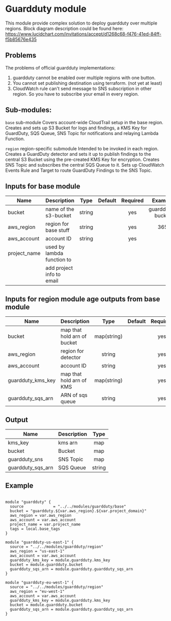 # Guardduty module
This module provide complex solution to deploy guardduty over multiple regions.
Block diagram description could be found here:
https://www.lucidchart.com/invitations/accept/d1268c68-f476-41ed-84ff-f5b85676e435

## Problems
The problems of official guardduty implementations:
1. guardduty cannot be enabled over multiple regions with one button.
2. You cannot set publishing destination using terraform. (not yet at least)
3. CloudWatch rule can't send message to SNS subscription in other region. So you have to subscribe your email in every region.

## Sub-modules:

``base`` sub-module
  Covers account-wide CloudTrail setup in the base region. Creates and sets up S3 Bucket for logs
  and findings, a KMS Key for GuardDuty, SQS Queue, SNS Topic for notifications and relaying
  Lambda Function.

``region`` region-specific submodule
  Intended to be invoked in each region. Creates a GuardDuty detector and sets it up to publish
  findings to the central S3 Bucket using the pre-created KMS Key for encryption. Creates SNS
  Topic and subscribes the central SQS Queue to it. Sets up CloudWatch Events Rule and Target to
  route GuardDuty Findings to the SNS Topic.    

## Inputs for base module
|       Name         |      Description           |  Type      | Default | Required |      Example      |
|--------------------|----------------------------|:----------:|:-------:|:--------:|:-----------------:|
| bucket             | name of the s3-bucket      | string     |         | yes      | guardduty-bucket  |
| aws_region         | region for base stuff      | string     |         | yes      | 365               |
| aws_account        | account ID                 | string     |         | yes      |                   |
| project_name       | used by lambda function to |            |         |          |                   |
|                    | add project info to email  |            |         |          |                   |

## Inputs for region module age outputs from base module
|       Name         |      Description           |  Type      | Default | Required |      Example      |
|--------------------|----------------------------|:----------:|:-------:|:--------:|:-----------------:|
| bucket             | map that hold arn of bucket| map(string)|         | yes      | guardduty-bucket  |
| aws_region         | region for detector        | string     |         | yes      | 365               |
| aws_account        | account ID                 | string     |         | yes      |                   |
| guardduty_kms_key  | map that hold arn of KMS   | map(string)|         | yes      |                   |
| guardduty_sqs_arn  | ARN of sqs queue           | string     |         | yes      |                   |


## Output
|        Name       | Description |  Type  |
|-------------------|-------------|:------:|
| kms_key           | kms arn     | map    |
| bucket            | Bucket      | map    |
| guardduty_sns     | SNS Topic   | map    |
| guardduty_sqs_arn | SQS Queue   | string |



## Example
```

module "guardduty" {
  source             = "../../modules/guardduty/base"
  bucket = "guardduty.${var.aws_region}.${var.project_domain}"
  aws_region = var.aws_region
  aws_account = var.aws_account
  project_name = var.project_name
  tags = local.base_tags
}

module "guardduty-us-east-1" {
  source = "../../modules/guardduty/region"
  aws_region = "us-east-1"
  aws_account = var.aws_account
  guardduty_kms_key = module.guardduty.kms_key
  bucket = module.guardduty.bucket
  guardduty_sqs_arn = module.guardduty.guardduty_sqs_arn
}

module "guardduty-eu-west-1" {
  source = "../../modules/guardduty/region"
  aws_region = "eu-west-1"
  aws_account = var.aws_account
  guardduty_kms_key = module.guardduty.kms_key
  bucket = module.guardduty.bucket
  guardduty_sqs_arn = module.guardduty.guardduty_sqs_arn
}

```
